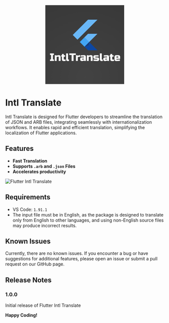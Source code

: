 <div align="center"> <a href="https://github.com/ebel-frank/intl_translate"><img src="assets/intl_logo.png" width="250" title="Flutter Snippets" alt="Flutter Intl Translate"></a></div>

# Intl Translate

Intl Translate is designed for Flutter developers to streamline the translation of JSON and ARB files, integrating seamlessly with internationalization workflows. It enables rapid and efficient translation, simplifying the localization of Flutter applications.

## Features

- **Fast Translation**
- **Supports `.arb` and `.json` Files**
- **Accelerates productivity**

![Flutter Intl Translate](https://user-images.githubusercontent.com/50977126/103440815-c75ff400-4c6e-11eb-8050-4abb624ec13e.gif)

## Requirements

- VS Code: `1.91.1`
- The input file must be in English, as the package is designed to translate only from English to other languages, and using non-English source files may produce incorrect results.

## Known Issues

Currently, there are no known issues. If you encounter a bug or have suggestions for additional features, please open an issue or submit a pull request on our GitHub page.

## Release Notes

### 1.0.0

Initial release of Flutter Intl Translate

**Happy Coding!**
